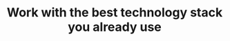 ---
title: Work with the best technology stack you already use
button:
  enable: false
  label: "Integration All"
  link: "/company"
list:
  - logo: "/images/about/slack.svg"
  - logo: "/images/about/hubspot.svg"
  - logo: "/images/about/zendesk.svg"
  - logo: "/images/about/zoom.svg"
  - logo: "/images/about/google.svg"
  - logo: "/images/about/notion.svg"
  - logo: "/images/about/jira.svg"
---